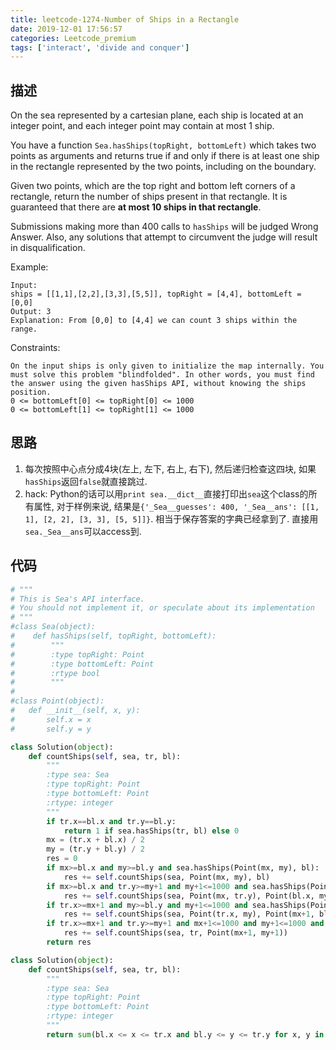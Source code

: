 ```yaml
---
title: leetcode-1274-Number of Ships in a Rectangle
date: 2019-12-01 17:56:57
categories: Leetcode_premium
tags: ['interact', 'divide and conquer']
---
```


## 描述
On the sea represented by a cartesian plane, each ship is located at an integer point, and each integer point may contain at most 1 ship.

You have a function `Sea.hasShips(topRight, bottomLeft)` which takes two points as arguments and returns true if and only if there is at least one ship in the rectangle represented by the two points, including on the boundary.

Given two points, which are the top right and bottom left corners of a rectangle, return the number of ships present in that rectangle.  It is guaranteed that there are **at most 10 ships in that rectangle**.

Submissions making more than 400 calls to `hasShips` will be judged Wrong Answer.  Also, any solutions that attempt to circumvent the judge will result in disqualification.

Example:
```ignorelang
Input: 
ships = [[1,1],[2,2],[3,3],[5,5]], topRight = [4,4], bottomLeft = [0,0]
Output: 3
Explanation: From [0,0] to [4,4] we can count 3 ships within the range.
```

Constraints:
```ignorelang
On the input ships is only given to initialize the map internally. You must solve this problem "blindfolded". In other words, you must find the answer using the given hasShips API, without knowing the ships position.
0 <= bottomLeft[0] <= topRight[0] <= 1000
0 <= bottomLeft[1] <= topRight[1] <= 1000
```

## 思路
1. 每次按照中心点分成4块(左上, 左下, 右上, 右下), 然后递归检查这四块, 如果`hasShips`返回`false`就直接跳过.
2. hack: Python的话可以用`print sea.__dict__`直接打印出`sea`这个class的所有属性, 对于样例来说, 结果是`{'_Sea__guesses': 400, '_Sea__ans': [[1, 1], [2, 2], [3, 3], [5, 5]]}`. 相当于保存答案的字典已经拿到了. 直接用`sea._Sea__ans`可以access到.

## 代码
```python
# """
# This is Sea's API interface.
# You should not implement it, or speculate about its implementation
# """
#class Sea(object):
#    def hasShips(self, topRight, bottomLeft):
#        """
#        :type topRight: Point
#		 :type bottomLeft: Point
#        :rtype bool
#        """
#
#class Point(object):
#	def __init__(self, x, y):
#		self.x = x
#		self.y = y

class Solution(object):
    def countShips(self, sea, tr, bl):
        """
        :type sea: Sea
        :type topRight: Point
        :type bottomLeft: Point
        :rtype: integer
        """
        if tr.x==bl.x and tr.y==bl.y:
            return 1 if sea.hasShips(tr, bl) else 0
        mx = (tr.x + bl.x) / 2
        my = (tr.y + bl.y) / 2
        res = 0
        if mx>=bl.x and my>=bl.y and sea.hasShips(Point(mx, my), bl):
            res += self.countShips(sea, Point(mx, my), bl)
        if mx>=bl.x and tr.y>=my+1 and my+1<=1000 and sea.hasShips(Point(mx, tr.y), Point(bl.x, my+1)):
            res += self.countShips(sea, Point(mx, tr.y), Point(bl.x, my+1))
        if tr.x>=mx+1 and my>=bl.y and my+1<=1000 and sea.hasShips(Point(tr.x, my), Point(mx+1, bl.y)):
            res += self.countShips(sea, Point(tr.x, my), Point(mx+1, bl.y))
        if tr.x>=mx+1 and tr.y>=my+1 and mx+1<=1000 and my+1<=1000 and sea.hasShips(tr, Point(mx+1, my+1)):
            res += self.countShips(sea, tr, Point(mx+1, my+1))
        return res
```


```python
class Solution(object):
    def countShips(self, sea, tr, bl):
        """
        :type sea: Sea
        :type topRight: Point
        :type bottomLeft: Point
        :rtype: integer
        """
        return sum(bl.x <= x <= tr.x and bl.y <= y <= tr.y for x, y in sea._Sea__ans)
```


